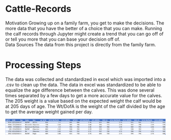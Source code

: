 # Cattle-Records
Motivation
Growing up on a family farm, you get to make the decisions. The more data that you have the better of a choice that you can make. Running the calf records through Jupyter might create a trend that you can go off of or tell you more that you can base your decision off of.  
Data Sources
The data from this project is directly from the family farm.
# Processing Steps
The data was collected and standardized in excel which was imported into a .csv to clean up the data. The data in excel was standardized to be able to equalize the age difference between the calves. This was done several times separated by a few days to get a more accurate value for the calves. The 205 weight is a value based on the expected weight the calf would be at 205 days of age. The Wt/DofA is the weight of the calf divided by the age to get the average weight gained per day. 


![Table Head](https://raw.githubusercontent.com/DrewBowdish/Cattle-Records/main/Head.png)
